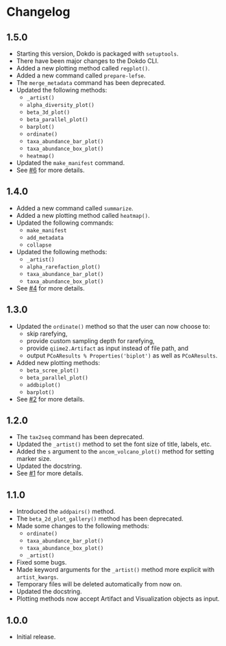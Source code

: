 # Changelog

## 1.5.0

* Starting this version, Dokdo is packaged with `setuptools`.
* There have been major changes to the Dokdo CLI.
* Added a new plotting method called `regplot()`.
* Added a new command called `prepare-lefse`.
* The `merge_metadata` command has been deprecated.
* Updated the following methods:
    * `_artist()`
    * `alpha_diversity_plot()`
    * `beta_3d_plot()`
    * `beta_parallel_plot()`
    * `barplot()`
    * `ordinate()`
    * `taxa_abundance_bar_plot()`
    * `taxa_abundance_box_plot()`
    * `heatmap()`
* Updated the `make_manifest` command.
* See [#6](https://github.com/sbslee/dokdo/issues/6) for more details.

## 1.4.0

* Added a new command called `summarize`.
* Added a new plotting method called `heatmap()`.
* Updated the following commands:
    * `make_manifest`
    * `add_metadata`
    * `collapse`
* Updated the following methods:
    * `_artist()`
    * `alpha_rarefaction_plot()`
    * `taxa_abundance_bar_plot()`
    * `taxa_abundance_box_plot()`
* See [#4](https://github.com/sbslee/dokdo/issues/4) for more details.

## 1.3.0

* Updated the `ordinate()` method so that the user can now choose to:
    * skip rarefying,
    * provide custom sampling depth for rarefying,
    * provide `qiime2.Artifact` as input instead of file path, and
    * output `PCoAResults % Properties('biplot')` as well as `PCoAResults`.
* Added new plotting methods:
    * `beta_scree_plot()`
    * `beta_parallel_plot()`
    * `addbiplot()`
    * `barplot()`
* See [#2](https://github.com/sbslee/dokdo/issues/2) for more details.

## 1.2.0

* The `tax2seq` command has been deprecated.
* Updated the `_artist()` method to set the font size of title, labels, etc.
* Added the `s` argument to the `ancom_volcano_plot()` method for setting marker size.
* Updated the docstring.
* See [#1](https://github.com/sbslee/dokdo/issues/1) for more details.

## 1.1.0

* Introduced the `addpairs()` method.
* The `beta_2d_plot_gallery()` method has been deprecated.
* Made some changes to the following methods:
    * `ordinate()`
    * `taxa_abundance_bar_plot()`
    * `taxa_abundance_box_plot()`
    * `_artist()`
* Fixed some bugs.
* Made keyword arguments for the `_artist()` method more explicit with `artist_kwargs`.
* Temporary files will be deleted automatically from now on.
* Updated the docstring.
* Plotting methods now accept Artifact and Visualization objects as input.

## 1.0.0

* Initial release.
